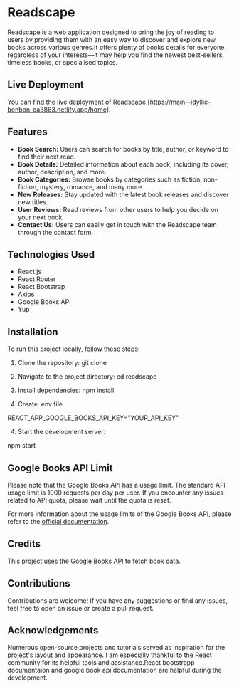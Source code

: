 # Readscape

Readscape is a web application designed to bring the joy of reading to users by providing them with an easy way to discover and explore new books across various genres.It offers plenty of books details for everyone, regardless of your interests—it may help you find the newest best-sellers, timeless books, or specialised topics.

## Live Deployment

You can find the live deployment of Readscape [https://main--idyllic-bonbon-ea3863.netlify.app/home].

## Features

- **Book Search:** Users can search for books by title, author, or keyword to find their next read.
- **Book Details:** Detailed information about each book, including its cover, author, description, and more.
- **Book Categories:** Browse books by categories such as fiction, non-fiction, mystery, romance, and many more.
- **New Releases:** Stay updated with the latest book releases and discover new titles.
- **User Reviews:** Read reviews from other users to help you decide on your next book.
- **Contact Us:** Users can easily get in touch with the Readscape team through the contact form.

## Technologies Used

- React.js
- React Router
- React Bootstrap
- Axios
- Google Books API
- Yup

## Installation

To run this project locally, follow these steps:

1. Clone the repository:
git clone <repository-url>

2. Navigate to the project directory:
cd readscape

3. Install dependencies:
npm install

4. Create .env file

REACT_APP_GOOGLE_BOOKS_API_KEY="YOUR_API_KEY"

4. Start the development server:

npm start


## Google Books API Limit

Please note that the Google Books API has a usage limit. The standard API usage limit is 1000 requests per day per user. If you encounter any issues related to API quota, please wait until the quota is reset.

For more information about the usage limits of the Google Books API, please refer to the [official documentation](https://developers.google.com/books/docs/v1/using#APIKey).

## Credits

This project uses the [Google Books API](https://developers.google.com/books) to fetch book data.

## Contributions

Contributions are welcome! If you have any suggestions or find any issues, feel free to open an issue or create a pull request.

## Acknowledgements
Numerous open-source projects and tutorials served as inspiration for the project's layout and appearance.
I am especially thankful to the React community for its helpful tools and assistance.React bootstrapp documentaion and google book api documentation are helpful during the development.

